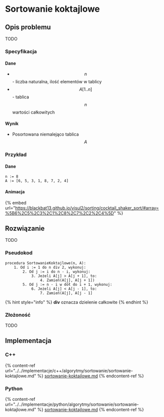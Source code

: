 # Sortowanie koktajlowe

## Opis problemu

TODO

### Specyfikacja

#### Dane

* $$n$$ - liczba naturalna, ilość elementów w tablicy
* $$A[1..n]$$ - tablica $$n$$ wartości całkowitych

#### Wynik

* Posortowana niemalejąco tablica $$A$$ 

### **Przykład**

#### Dane

```
n := 8
A := [6, 5, 3, 1, 8, 7, 2, 4]
```

#### Animacja

{% embed url="https://blackbat13.github.io/visul2/sorting/cocktail_shaker_sort/#array=%5B6%2C5%2C3%2C1%2C8%2C7%2C2%2C4%5D" %}

## Rozwiązanie

TODO

### Pseudokod

```
procedura SortowanieKoktajlowe(n, A):
    1. Od i := 1 do n div 2, wykonuj:
        2. Od j := i do n - i, wykonuj:
            3. Jeżeli A[j] > A[j + 1], to:
                4. Zamień(A[j], A[j + 1])
        5. Od j := n - i w dół do i + 1, wykonuj:
            6. Jeżeli A[j] < A[j - 1], to:
                7. Zamień(A[j], A[j - 1]
```

{% hint style="info" %}
**div** oznacza dzielenie całkowite
{% endhint %}

### Złożoność

TODO

## Implementacja

### C++

{% content-ref url="../../implementacje/c++/algorytmy/sortowanie/sortowanie-koktajlowe.md" %}
[sortowanie-koktajlowe.md](../../implementacje/c++/algorytmy/sortowanie/sortowanie-koktajlowe.md)
{% endcontent-ref %}

### Python

{% content-ref url="../../implementacje/python/algorytmy/sortowanie/sortowanie-koktajlowe.md" %}
[sortowanie-koktajlowe.md](../../implementacje/python/algorytmy/sortowanie/sortowanie-koktajlowe.md)
{% endcontent-ref %}

